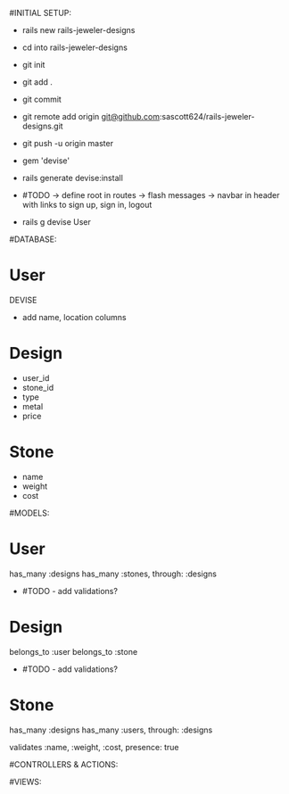 #INITIAL SETUP:
- rails new rails-jeweler-designs
- cd into rails-jeweler-designs
- git init
- git add .
- git commit
- git remote add origin git@github.com:sascott624/rails-jeweler-designs.git
- git push -u origin master

- gem 'devise'
- rails generate devise:install
- #TODO -> define root in routes
        -> flash messages
        -> navbar in header with links to sign up, sign in, logout
- rails g devise User


#DATABASE:

User
=======================================
DEVISE
- add name, location columns

Design
=======================================
- user_id
- stone_id
- type
- metal
- price

Stone
=======================================
- name
- weight
- cost


#MODELS:

User
=======================================
has_many :designs
has_many :stones, through: :designs

- #TODO - add validations?

Design
=======================================
belongs_to :user
belongs_to :stone

- #TODO - add validations?

Stone
=======================================
has_many :designs
has_many :users, through: :designs

validates :name, :weight, :cost, presence: true


#CONTROLLERS & ACTIONS:

#VIEWS:
